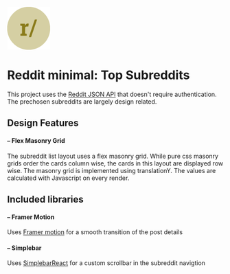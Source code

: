 ![reddit minimal icon](https://github.com/mirja-t/Reddit-Client/blob/main/public/redditminimal-icon.png?raw=true)

# Reddit minimal: Top Subreddits

This project uses the [Reddit JSON API](https://github.com/reddit-archive/reddit/wiki/JSON) that doesn't require authentication.
The prechosen subreddits are largely design related.

## Design Features
#### – Flex Masonry Grid
The subreddit list layout uses a flex masonry grid. While pure css masonry grids order the cards column wise, the cards in this layout are displayed row wise. The masonry grid is implemented using translationY. The values are calculated with Javascript on every render.

## Included libraries
#### – Framer Motion
Uses [Framer motion](https://www.framer.com/motion/) for a smooth transition of the post details 
#### – Simplebar
Uses [SimplebarReact](https://www.npmjs.com/package/simplebar-react) for a custom scrollbar in the subreddit navigtion
